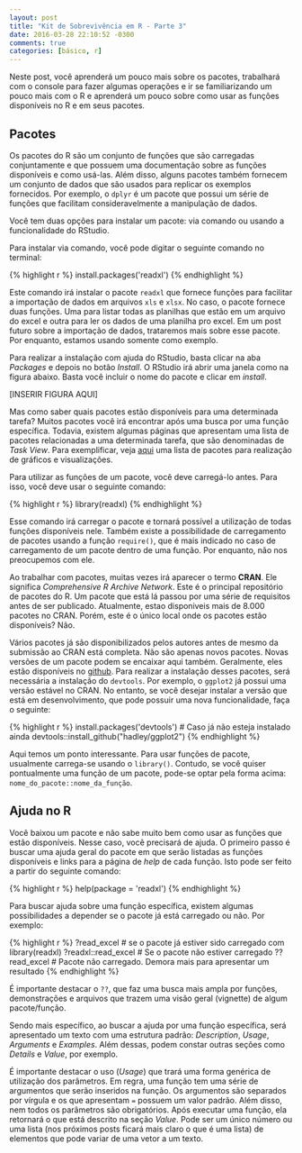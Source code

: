 ```yaml
---
layout: post
title: "Kit de Sobrevivência em R - Parte 3"
date: 2016-03-28 22:10:52 -0300
comments: true
categories: [básico, r]
---
```



Neste post, você aprenderá um pouco mais sobre os pacotes, trabalhará com o console para fazer algumas operações e ir se familiarizando um pouco mais com o R e aprenderá um pouco sobre como usar as funções disponíveis no R e em seus pacotes.

## Pacotes

Os pacotes do R são um conjunto de funções que são carregadas conjuntamente e que possuem uma documentação sobre as funções disponíveis e como usá-las. Além disso, alguns pacotes também fornecem um conjunto de dados que são usados para replicar os exemplos fornecidos. Por exemplo, o `dplyr` é um pacote que possui um série de funções que facilitam consideravelmente a manipulação de dados.

Você tem duas opções para instalar um pacote: via comando ou usando a funcionalidade do RStudio.

Para instalar via comando, você pode digitar o seguinte comando no terminal:


{% highlight r %}
install.packages('readxl')
{% endhighlight %}

Este comando irá instalar o pacote `readxl` que fornece funções para facilitar a importação de dados em arquivos `xls` e `xlsx`. No caso, o pacote fornece duas funções. Uma para listar todas as planilhas que estão em um arquivo do excel e outra para ler os dados de uma planilha pro excel. Em um post futuro sobre a importação de dados, trataremos mais sobre esse pacote. Por enquanto, estamos usando somente como exemplo.

Para realizar a instalação com ajuda do RStudio, basta clicar na aba _Packages_ e depois no botão _Install_. O RStudio irá abrir uma janela como na figura abaixo. Basta você incluir o nome do pacote e clicar em _install_.


[INSERIR FIGURA AQUI]

Mas como saber quais pacotes estão disponíveis para uma determinada tarefa? Muitos pacotes você irá encontrar após uma busca por uma função específica. Todavia, existem algumas páginas que apresentam uma lista de pacotes relacionadas a uma determinada tarefa, que são denominadas de _Task View_. Para exemplificar, veja [aqui](https://cran.r-project.org/web/views/Graphics.html) uma lista de pacotes para realização de gráficos e visualizações. 

Para utilizar as funções de um pacote, você deve carregá-lo antes. Para isso, você deve usar o seguinte comando:

{% highlight r %}
library(readxl)
{% endhighlight %}

Esse comando irá carregar o pacote e tornará possível a utilização de todas funções disponíveis nele. Também existe a possibilidade de carregamento de pacotes usando a função `require()`, que é mais indicado no caso de carregamento de um pacote dentro de uma função. Por enquanto, não nos preocupemos com ele.

Ao trabalhar com pacotes, muitas vezes irá aparecer o termo **CRAN**. Ele significa _Comprehensive R Archive Network_. Este é o principal repositório de pacotes do R. Um pacote que está lá passou por uma série de requisitos antes de ser publicado. Atualmente, estao disponiveis mais de 8.000 pacotes no CRAN. Porém, este é o único local onde os pacotes estão disponíveis? Não. 

Vários pacotes já são disponibilizados pelos autores antes de mesmo da submissão ao CRAN está completa. Não são apenas novos pacotes. Novas versões de um pacote podem se encaixar aqui também. Geralmente, eles estão disponíveis no [github](https://pt.wikipedia.org/wiki/GitHub). Para realizar a instalação desses pacotes, será necessária a instalação do `devtools`. Por exemplo, o `ggplot2` já possui uma versão estável no CRAN. No entanto, se você desejar instalar a versão que está em desenvolvimento, que pode possuir uma nova funcionalidade, faça o seguinte:

{% highlight r %}
install.packages('devtools') # Caso já não esteja instalado ainda
devtools::install_github("hadley/ggplot2")
{% endhighlight %}

Aqui temos um ponto interessante. Para usar funções de pacote, usualmente carrega-se usando o `library()`. Contudo, se você quiser pontualmente uma função de um pacote, pode-se optar pela forma acima: `nome_do_pacote::nome_da_função`.

## Ajuda no R

Você baixou um pacote e não sabe muito bem como usar as funções que estão disponíveis. Nesse caso, você precisará de ajuda. O primeiro passo é buscar uma ajuda geral do pacote em que serão listadas as funções disponíveis e links para a página de _help_ de cada função. Isto pode ser feito a partir do seguinte comando:


{% highlight r %}
help(package = 'readxl')
{% endhighlight %}

Para buscar ajuda sobre uma função específica, existem algumas possibilidades a depender se o pacote já está carregado ou não. Por exemplo:


{% highlight r %}
?read_excel # se o pacote já estiver sido carregado com library(readxl)
?readxl::read_excel # Se o pacote não estiver carregado
??read_excel  # Pacote não carregado. Demora mais para apresentar um resultado
{% endhighlight %}

É importante destacar o `??`, que faz uma busca mais ampla por funções, demonstrações e arquivos que trazem uma visão geral (vignette) de algum pacote/função.

Sendo mais específico, ao buscar a ajuda por uma função específica, será apresentado um texto com uma estrutura padrão: _Description_, _Usage_, _Arguments_ e _Examples_. Além dessas, podem constar outras seções como _Details_ e _Value_, por exemplo. 

É importante destacar o uso (_Usage_) que trará uma forma genérica de utilização dos parâmetros. Em regra, uma função tem uma série de argumentos que serão inseridos na função. Os argumentos são separados por vírgula e os que apresentam `=` possuem um valor padrão. Além disso, nem todos os parâmetros são obrigatórios. Após executar uma função, ela retornará o que está descrito na seção _Value_. Pode ser um único número ou uma lista (nos próximos posts ficará mais claro o que é uma lista) de elementos que pode variar de uma vetor a um texto. 
